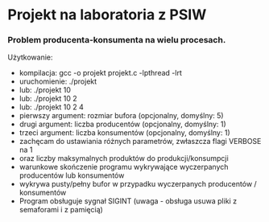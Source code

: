 # Projekt na laboratoria z PSIW

### Problem producenta-konsumenta na wielu procesach.

Użytkowanie:
 * kompilacja:  gcc -o projekt projekt.c -lpthread -lrt
 * uruchomienie: ./projekt
 * lub: ./projekt 10
 * lub: ./projekt 10 2
 * lub: ./projekt 10 2 4
 * pierwszy argument: rozmiar bufora (opcjonalny, domyślny: 5)
 * drugi argument: liczba producentów (opcjonalny, domyślny: 1)
 * trzeci argument: liczba konsumentów (opcjonalny, domyślny: 1)
 * zachęcam do ustawiania różnych parametrów, zwłaszcza flagi VERBOSE na 1
 * oraz liczby maksymalnych produktów do produkcji/konsumpcji
 * warunkowe skończenie programu wykrywające wyczerpanych producentów lub konsumentów
 * wykrywa pusty/pełny bufor w przypadku wyczerpanych producentów / konsumentów
 * Program obsługuje sygnał SIGINT (uwaga - obsługa usuwa pliki z semaforami i z pamięcią)
